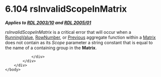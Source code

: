 <html dir="LTR" xmlns:mshelp="http://msdn.microsoft.com/mshelp" xmlns:ddue="http://ddue.schemas.microsoft.com/authoring/2003/5" xmlns:xlink="http://www.w3.org/1999/xlink" xmlns:tool="http://www.microsoft.com/tooltip">
    <head>
        <meta http-equiv="Content-Type" content="text/html; CHARSET=utf-8"></meta>
        <meta name="save" content="history"></meta>
        <title>6.104 rsInvalidScopeInMatrix</title>
        <xml>
            <mshelp:toctitle title="6.104 rsInvalidScopeInMatrix"></mshelp:toctitle>
            <mshelp:rltitle title="[MS-RDL]: rsInvalidScopeInMatrix"></mshelp:rltitle>
            <mshelp:keyword index="A" term="8f0bdc44-0599-4cff-ae88-682c405ff9b6"></mshelp:keyword>
            <mshelp:attr name="DCSext.ContentType" value="open specification"></mshelp:attr>
            <mshelp:attr name="AssetID" value="8f0bdc44-0599-4cff-ae88-682c405ff9b6"></mshelp:attr>
            <mshelp:attr name="TopicType" value="kbRef"></mshelp:attr>
            <mshelp:attr name="DCSext.Title" value="[MS-RDL]: rsInvalidScopeInMatrix" />
        </xml>
    </head>
    <body>
        <div id="header">
            <h1 class="heading">6.104 rsInvalidScopeInMatrix</h1>
        </div>
        <div id="mainSection">
            <div id="mainBody">
                <div id="allHistory" class="saveHistory"></div>
                <div id="sectionSection0" class="section" name="collapseableSection">
                    

<p><b><i>Applies to </i></b><a href="a7e2ad00-07c8-4f6d-80ab-3ad55df7b233.md"><b><i>RDL 2003/10</i></b></a><b><i>
and </i></b><a href="3ebe2912-4958-4832-b391-cad1f5e13338.md"><b><i>RDL 2005/01</i></b></a></p>

<p><i>rsInvalidScopeInMatrix</i> is a critical error that will
occur when a <a href="d87b6538-477f-4292-a3dd-a5774142bec6.md">RunningValue</a>,
<a href="5246ac2c-9de7-42a2-9b5a-73484f9fe73b.md">RowNumber</a>, or <a href="3e1da2a1-547f-4b00-b88e-62847bea3419.md">Previous</a> aggregate
function within a <a href="25419c0a-c7c6-43d7-8ca5-1af842666dcb.md">Matrix</a>
does not contain as its <i>Scope</i> parameter a string constant that is equal
to the name of a containing group in the <b>Matrix</b>.</p>


                </div>
            </div>
        </div>
    </body>
</html>